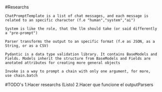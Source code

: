 #Researchs

    ChatPromptTemplate is a list of chat messages, and each message is related to an specific character (f.e "human","system","ai")
    
    System is like the role, that the llm should take (or said differently a "pre-prompt")

    Parser transforms the output to an specific format (f.e as JSON, as a String, or as a CSV)

    Pydantic is a data type validation library. It contains BaseModels and Fields. Models inherit the structure from BaseModels and Fields are anotated attributes for creating more general objects 

    Invoke is a way to prompt a chain with only one argument, for more, use chain.batch



#TODO's
1.Hacer researchs (Listo)
2.Hacer que funcione el outputParsers